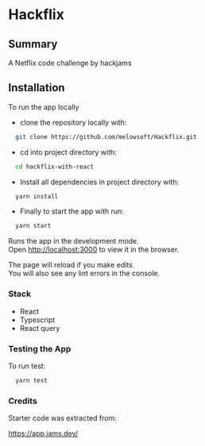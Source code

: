 # Hackflix

## Summary
A Netflix code challenge by hackjams

## Installation
To run the app locally

- clone the repository locally with: 

```bash
  git clone https://github.com/melowsoft/Hackflix.git
```
- cd into project directory with: 

```bash
  cd hackflix-with-react
```

- Install all dependencies in project directory with:

```bash
  yarn install
```




- Finally to start the app with run:

```bash
  yarn start
```

Runs the app in the development mode.\
Open [http://localhost:3000](http://localhost:3000) to view it in the browser.

The page will reload if you make edits.\
You will also see any lint errors in the console.


### Stack
- React
- Typescript
- React query

### Testing the App
To run test:

```bash
  yarn test
```


### Credits

Starter code was extracted from:

https://app.jams.dev/
